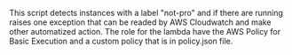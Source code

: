 This script detects instances with a label "not-pro" and if there are running raises one exception that can be readed by AWS Cloudwatch and make other automatized action.
The role for the lambda have the AWS Policy for Basic Execution and a custom policy that is in policy.json file.
